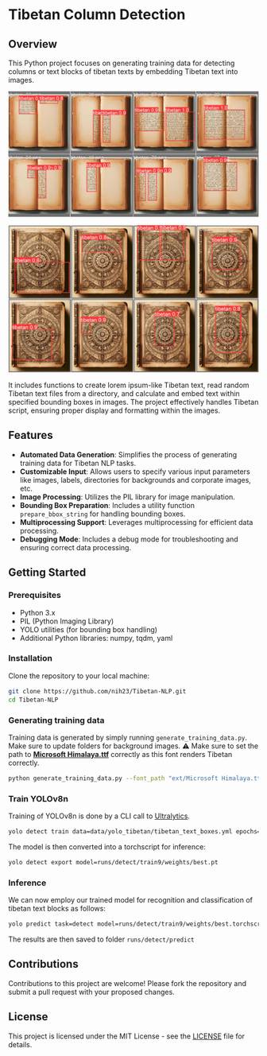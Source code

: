 # Tibetan Column Detection

## Overview
This Python project focuses on generating training data for detecting columns or text blocks of tibetan texts by embedding Tibetan text into images. 

![Validation results](res/results_val_1.png)

![Validation results](res/results_val_2.png)

It includes functions to create lorem ipsum-like Tibetan text, read random Tibetan text files from a directory, and calculate and embed text within specified bounding boxes in images. The project effectively handles Tibetan script, ensuring proper display and formatting within the images.

## Features
- **Automated Data Generation**: Simplifies the process of generating training data for Tibetan NLP tasks.
- **Customizable Input**: Allows users to specify various input parameters like images, labels, directories for backgrounds and corporate images, etc.
- **Image Processing**: Utilizes the PIL library for image manipulation.
- **Bounding Box Preparation**: Includes a utility function `prepare_bbox_string` for handling bounding boxes.
- **Multiprocessing Support**: Leverages multiprocessing for efficient data processing.
- **Debugging Mode**: Includes a debug mode for troubleshooting and ensuring correct data processing.

## Getting Started

### Prerequisites
- Python 3.x
- PIL (Python Imaging Library)
- YOLO utilities (for bounding box handling)
- Additional Python libraries: numpy, tqdm, yaml

### Installation
Clone the repository to your local machine:

```bash
git clone https://github.com/nih23/Tibetan-NLP.git
cd Tibetan-NLP
```

### Generating training data
Training data is generated by simply running `generate_training_data.py`. Make sure to update folders for background images.
⚠️ Make sure to set the path to **[Microsoft Himalaya.ttf](https://legionfonts.com/fonts/microsoft-himalaya)** correctly as this font renders Tibetan correctly.


```bash
python generate_training_data.py --font_path "ext/Microsoft Himalaya.ttf"
```

### Train YOLOv8n
Training of YOLOv8n is done by a CLI call to [Ultralytics](https://docs.ultralytics.com/usage/cli/#train). 

```bash
yolo detect train data=data/yolo_tibetan/tibetan_text_boxes.yml epochs=1000 imgsz=1024
```

The model is then converted into a torchscript for inference:
```bash
yolo detect export model=runs/detect/train9/weights/best.pt 
```

### Inference
We can now employ our trained model for recognition and classification of tibetan text blocks as follows:

```bash
yolo predict task=detect model=runs/detect/train9/weights/best.torchscript imgsz=1024 source=data/my_inference_data/*.jpg
```

The results are then saved to folder `runs/detect/predict`

## Contributions

Contributions to this project are welcome! Please fork the repository and submit a pull request with your proposed changes.

## License

This project is licensed under the MIT License - see the [LICENSE](LICENSE) file for details.
